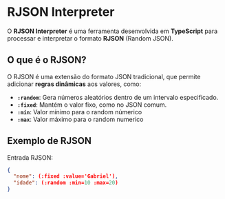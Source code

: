 # RJSON Interpreter

O **RJSON Interpreter** é uma ferramenta desenvolvida em **TypeScript** para processar e interpretar o formato **RJSON** (Random JSON).

## **O que é o RJSON?**

O RJSON é uma extensão do formato JSON tradicional, que permite adicionar **regras dinâmicas** aos valores, como:

- **`:random`**: Gera números aleatórios dentro de um intervalo especificado.
- **`:fixed`**: Mantém o valor fixo, como no JSON comum.
- **`:min`**: Valor mínimo para o random númerico
- **`:max`**: Valor máximo para o random numerico

## **Exemplo de RJSON**

Entrada RJSON:

```json
{
  "nome": (:fixed :value='Gabriel'),
  "idade": (:random :min=10 :max=20)
}
```
